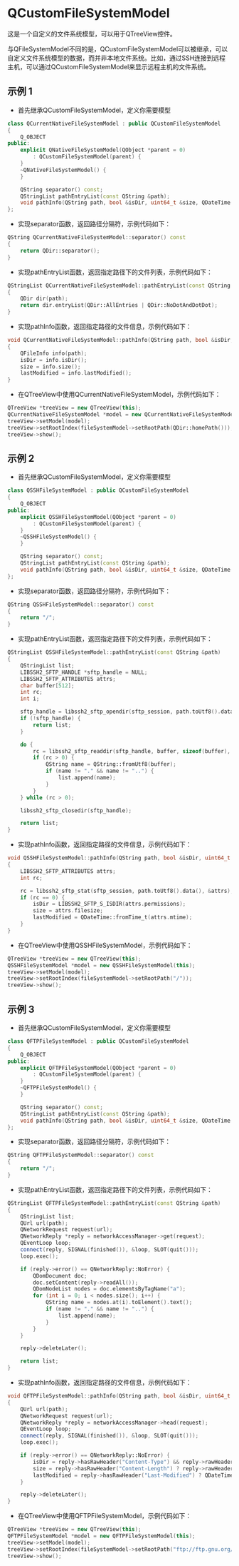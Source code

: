 # QCustomFileSystemModel

这是一个自定义的文件系统模型，可以用于QTreeView控件。

与QFileSystemModel不同的是，QCustomFileSystemModel可以被继承，可以自定义文件系统模型的数据，而并非本地文件系统。比如，通过SSH连接到远程主机，可以通过QCustomFileSystemModel来显示远程主机的文件系统。

## 示例 1

- 首先继承QCustomFileSystemModel，定义你需要模型

```cpp
class QCurrentNativeFileSystemModel : public QCustomFileSystemModel
{
    Q_OBJECT
public:
    explicit QNativeFileSystemModel(QObject *parent = 0)
        : QCustomFileSystemModel(parent) {
    }
    ~QNativeFileSystemModel() {
    }

    QString separator() const;
    QStringList pathEntryList(const QString &path);
    void pathInfo(QString path, bool &isDir, uint64_t &size, QDateTime &lastModified);
};
```

- 实现separator函数，返回路径分隔符，示例代码如下：

```cpp
QString QCurrentNativeFileSystemModel::separator() const
{
    return QDir::separator();
}
```

- 实现pathEntryList函数，返回指定路径下的文件列表，示例代码如下：

```cpp
QStringList QCurrentNativeFileSystemModel::pathEntryList(const QString &path)
{
    QDir dir(path);
    return dir.entryList(QDir::AllEntries | QDir::NoDotAndDotDot);
}
```

- 实现pathInfo函数，返回指定路径的文件信息，示例代码如下：

```cpp
void QCurrentNativeFileSystemModel::pathInfo(QString path, bool &isDir, uint64_t &size, QDateTime &lastModified)
{
    QFileInfo info(path);
    isDir = info.isDir();
    size = info.size();
    lastModified = info.lastModified();
}
```

- 在QTreeView中使用QCurrentNativeFileSystemModel，示例代码如下：

```cpp
QTreeView *treeView = new QTreeView(this);
QCurrentNativeFileSystemModel *model = new QCurrentNativeFileSystemModel(this);
treeView->setModel(model);
treeView->setRootIndex(fileSystemModel->setRootPath(QDir::homePath()));
treeView->show();
```

## 示例 2

- 首先继承QCustomFileSystemModel，定义你需要模型

```cpp
class QSSHFileSystemModel : public QCustomFileSystemModel
{
    Q_OBJECT
public:
    explicit QSSHFileSystemModel(QObject *parent = 0)
        : QCustomFileSystemModel(parent) {
    }
    ~QSSHFileSystemModel() {
    }

    QString separator() const;
    QStringList pathEntryList(const QString &path);
    void pathInfo(QString path, bool &isDir, uint64_t &size, QDateTime &lastModified);
};
```

- 实现separator函数，返回路径分隔符，示例代码如下：

```cpp
QString QSSHFileSystemModel::separator() const
{
    return "/";
}
```

- 实现pathEntryList函数，返回指定路径下的文件列表，示例代码如下：

```cpp
QStringList QSSHFileSystemModel::pathEntryList(const QString &path)
{
    QStringList list;
    LIBSSH2_SFTP_HANDLE *sftp_handle = NULL;
    LIBSSH2_SFTP_ATTRIBUTES attrs;
    char buffer[512];
    int rc;
    int i;

    sftp_handle = libssh2_sftp_opendir(sftp_session, path.toUtf8().data());
    if (!sftp_handle) {
        return list;
    }

    do {
        rc = libssh2_sftp_readdir(sftp_handle, buffer, sizeof(buffer), &attrs);
        if (rc > 0) {
            QString name = QString::fromUtf8(buffer);
            if (name != "." && name != "..") {
                list.append(name);
            }
        }
    } while (rc > 0);

    libssh2_sftp_closedir(sftp_handle);

    return list;
}
```

- 实现pathInfo函数，返回指定路径的文件信息，示例代码如下：

```cpp
void QSSHFileSystemModel::pathInfo(QString path, bool &isDir, uint64_t &size, QDateTime &lastModified)
{
    LIBSSH2_SFTP_ATTRIBUTES attrs;
    int rc;

    rc = libssh2_sftp_stat(sftp_session, path.toUtf8().data(), &attrs);
    if (rc == 0) {
        isDir = LIBSSH2_SFTP_S_ISDIR(attrs.permissions);
        size = attrs.filesize;
        lastModified = QDateTime::fromTime_t(attrs.mtime);
    }
}
```

- 在QTreeView中使用QSSHFileSystemModel，示例代码如下：

```cpp
QTreeView *treeView = new QTreeView(this);
QSSHFileSystemModel *model = new QSSHFileSystemModel(this);
treeView->setModel(model);
treeView->setRootIndex(fileSystemModel->setRootPath("/"));
treeView->show();
```

## 示例 3

- 首先继承QCustomFileSystemModel，定义你需要模型

```cpp
class QFTPFileSystemModel : public QCustomFileSystemModel
{
    Q_OBJECT
public:
    explicit QFTPFileSystemModel(QObject *parent = 0)
        : QCustomFileSystemModel(parent) {
    }
    ~QFTPFileSystemModel() {
    }

    QString separator() const;
    QStringList pathEntryList(const QString &path);
    void pathInfo(QString path, bool &isDir, uint64_t &size, QDateTime &lastModified);
};
```

- 实现separator函数，返回路径分隔符，示例代码如下：

```cpp
QString QFTPFileSystemModel::separator() const
{
    return "/";
}
```

- 实现pathEntryList函数，返回指定路径下的文件列表，示例代码如下：

```cpp
QStringList QFTPFileSystemModel::pathEntryList(const QString &path)
{
    QStringList list;
    QUrl url(path);
    QNetworkRequest request(url);
    QNetworkReply *reply = networkAccessManager->get(request);
    QEventLoop loop;
    connect(reply, SIGNAL(finished()), &loop, SLOT(quit()));
    loop.exec();

    if (reply->error() == QNetworkReply::NoError) {
        QDomDocument doc;
        doc.setContent(reply->readAll());
        QDomNodeList nodes = doc.elementsByTagName("a");
        for (int i = 0; i < nodes.size(); i++) {
            QString name = nodes.at(i).toElement().text();
            if (name != "." && name != "..") {
                list.append(name);
            }
        }
    }

    reply->deleteLater();

    return list;
}
```

- 实现pathInfo函数，返回指定路径的文件信息，示例代码如下：

```cpp
void QFTPFileSystemModel::pathInfo(QString path, bool &isDir, uint64_t &size, QDateTime &lastModified)
{
    QUrl url(path);
    QNetworkRequest request(url);
    QNetworkReply *reply = networkAccessManager->head(request);
    QEventLoop loop;
    connect(reply, SIGNAL(finished()), &loop, SLOT(quit()));
    loop.exec();

    if (reply->error() == QNetworkReply::NoError) {
        isDir = reply->hasRawHeader("Content-Type") && reply->rawHeader("Content-Type").startsWith("text/html");
        size = reply->hasRawHeader("Content-Length") ? reply->rawHeader("Content-Length").toULongLong() : 0;
        lastModified = reply->hasRawHeader("Last-Modified") ? QDateTime::fromString(reply->rawHeader("Last-Modified"), "ddd, dd MMM yyyy hh:mm:ss 'GMT'") : QDateTime();
    }

    reply->deleteLater();
}
```

- 在QTreeView中使用QFTPFileSystemModel，示例代码如下：

```cpp
QTreeView *treeView = new QTreeView(this);
QFTPFileSystemModel *model = new QFTPFileSystemModel(this);
treeView->setModel(model);
treeView->setRootIndex(fileSystemModel->setRootPath("ftp://ftp.gnu.org/gnu/"));
treeView->show();
```
